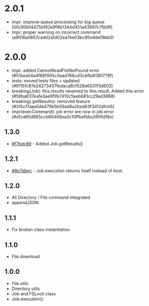 # 2.0.1 

- impr: improve queue processing for big queue (00c80b14475bf82e9f8b1344d451a43997c76b9f)
- impr: proper warning on incorrect command (a9016a0657cadd2a1d02ea7ee03bc95e4def8bb0)

# 2.0.0 

- impr: added CannotReadFileNotFound error (#51bea54a4f68f905c3ead768cd3cbfbdf381779f)
- tests: moved tests files + updated (#9115fc87e24273437fedaca8cf528a6031f3d602)
- breaking(Job): this.results renamed to this.result. Added this.error (#59ba637eafe3ae95fb7410c5aebb81cc29ad3868)
- breaking(.getResults): removed feature (#315cf7aaa5da479b5b59ad8a2bed63f3d12dfcb5)
- impr(execCommand): job error are now in job.error (#d1cd85d865ccb86466ea3c10ffbefbbc090fd16e)

## 1.3.0

- [#f7bdc89](https://github.com/Alex-Werner/FSLockJS/commit/f7bdc89b7beaddb04ff03f45d39cf59d3511bc02) - Added Job.getResults()

## 1.2.1

- [#8e7dbec](https://github.com/Alex-Werner/FSLockJS/commit/8e7dbec3e81f3a837dadd92ae3927507baeaf75c) - Job.execution returns itself instead of bool.

## 1.2.0 
- All Directory / File command integrated
- appendJSON

## 1.1.1 
- Fix broken class instantiation

## 1.1.0 

- File.download

## 1.0.0 

- File utils
- Directory utils
- Job and FSLock class
- Job.execution()
